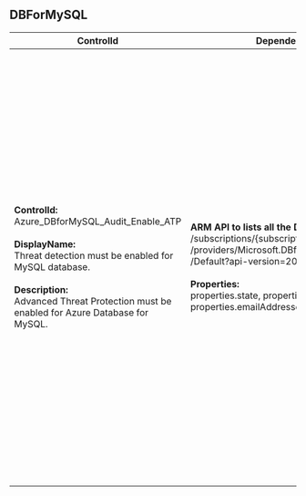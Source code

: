 ## DBForMySQL

| ControlId | Dependent Azure API(s) and Properties | Control spec |
|-----------|-------------------------------------|------------------|
| <b>ControlId:</b><br>Azure_DBforMySQL_Audit_Enable_ATP<br><br><b>DisplayName:</b><br>Threat detection must be enabled for MySQL database.<br><br><b>Description: </b><br> Advanced Threat Protection must be enabled for Azure Database for MySQL. |<b> ARM API to lists all the DBForMySQL under the subscription. </b> </br> /subscriptions/{subscriptionId}/resourceGroups/{resourceGroupName}<br>/providers/Microsoft.DBforMySQL/servers/{name}/securityAlertPolicies<br>/Default?api-version=2017-12-01 <br><br><b>Properties:</b><br> properties.state, properties.emailAccountAdmins,<br> properties.emailAddresses, properties.disabledAlerts | <b>Scope: </b> Applies to all tiers of MySQL database except Basic pricing tier. <br><br><b>Config: </b> UnsupportedTier: Basic<br><br> <b>Passed: </b><br> a. ATP is enabled <br> *and* <br> b. Email to account admin is also enabled. <br><br> <b>Failed: </b><br> a. MySQL database is using Basic pricing tier.  <br> *or* <br> b. ATP is disabled <br> *or* <br> c. ATP is enabled but <br> 1. 'Email notifications to admins' is disabled as well as explicit email(s) are not configured. <br> 2. All 'Advanced threat protection types' are not enabled.| 